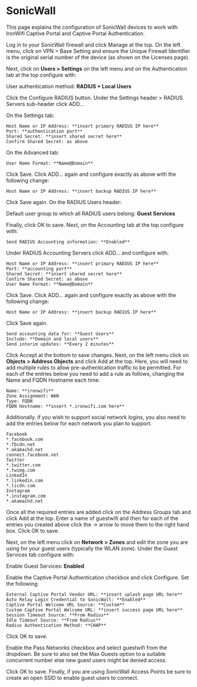 # SonicWall

This page explains the configuration of SonicWall devices to work with IronWifi Captive Portal and Captive Portal Authentication.

Log in to your SonicWall firewall and click Manage at the top. On the left menu, click on VPN > Base Setting and ensure the Unique Firewall Identifier is the original serial number of the device (as shown on the Licenses page).


Next, click on **Users > Settings** on the left menu and on the Authentication tab at the top configure with:

User authentication method: **RADIUS + Local Users**

Click the Configure RADIUS button. Under the Settings header > RADIUS Servers sub-header click ADD...


On the Settings tab:
```
Host Name or IP Address: **insert primary RADIUS IP here**
Port: **authentication port**
Shared Secret: **insert shared secret here**
Confirm Shared Secret: as above
```

On the Advanced tab:
```
User Name Format: **Name@Domain**
```

Click Save.  Click ADD... again and configure exactly as above with the following change:

```
Host Name or IP Address: **insert backup RADIUS IP here**
```

Click Save again. On the RADIUS Users header:

Default user group to which all RADIUS users belong: **Guest Services**


Finally, click OK to save. Next, on the Accounting tab at the top configure with:

```
Send RADIUS Accounting information: **Enabled**
```

Under RADIUS Accounting Servers click ADD... and configure with:
```
Host Name or IP Address: **insert primary RADIUS IP here**
Port: **accounting port**
Shared Secret: **insert shared secret here**
Confirm Shared Secret: as above
User Name Format: **Name@Domain**
```
Click Save. Click ADD... again and configure exactly as above with the following change:

```
Host Name or IP Address: **insert backup RADIUS IP here**
```

Click Save again.
```
Send accounting data for: **Guest Users**
Include: **Domain and local users**
Send interim updates: **Every 2 minutes**
```
Click Accept at the bottom to save changes. Next, on the left menu click on **Objects > Address Objects** and click Add at the top. Here, you will need to add multiple rules to allow pre-authentication traffic to be permitted. For each of the entries below you need to add a rule as follows, changing the Name and FQDN Hostname each time:
```
Name: **ironwifi**
Zone Assignment: WAN
Type: FQDN
FQDN Hostname: **insert *.ironwifi.com here**
```
Additionally. if you wish to support social network logins, you also need to add the entries below for each network you plan to support.

```
Facebook
*.facebook.com
*.fbcdn.net
*.akamaihd.net
connect.facebook.net
Twitter
*.twitter.com
*.twimg.com
LinkedIn
*.linkedin.com
*.licdn.com
Instagram
*.instagram.com
*.akamaihd.net
```

Once all the required entries are added click on the Address Groups tab and click Add at the top. Enter a name of guestwifi and then for each of the entries you created above click the -> arrow to move them to the right hand box. Click OK to save.



Next, on the left menu click on **Network > Zones** and edit the zone you are using for your guest users (typically the WLAN zone). Under the Guest Services tab configure with:

Enable Guest Services: **Enabled**


Enable the Captive Portal Authentication checkbox and click Configure. Set the following:
```
External Captive Portal Vendor URL: **insert splash page URL here**
Auto Relay Login Credential to SonicWall: **Enabled**
Captive Portal Welcome URL Source: **Custom**
Custom Captive Portal Welcome URL: **insert success page URL here**
Session Timeout Source: **From Radius**
Idle Timeout Source: **From Radius**
Radius Authentication Method: **CHAP**
```
Click OK to save.

Enable the Pass Networks checkbox and select guestwifi from the dropdown. Be sure to also set the Max Guests option to a suitable concurrent number else new guest users might be denied access.

Click OK to save. Finally, if you are using SonicWall Access Points be sure to create an open SSID to enable guest users to connect.
